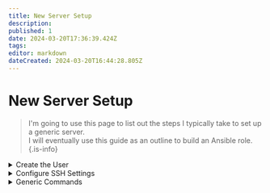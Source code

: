 ```yaml
---
title: New Server Setup
description: 
published: 1
date: 2024-03-20T17:36:39.424Z
tags: 
editor: markdown
dateCreated: 2024-03-20T16:44:28.805Z
---
```


# New Server Setup

> I'm going to use this page to list out the steps I typically take to set up a generic server.   
> I will eventually use this guide as an outline to build an Ansible role.
{.is-info}


<details id="bkmrk-create-the-user-crea"><summary>Create the User</summary>

- Create a new user ("severadmin"). 
  ```shell
    adduser serveradmin
    ```
- Add the new user to the sudo group 
    ```
    usermod -aG sudo serveradmin
    ```

</details><details data-id="details-1709596535352" id="bkmrk-configure-ssh-settin"><summary>Configure SSH Settings</summary>

### **Remote Host**

##### Configure `sshd_config` file

1. Edit the ssh config file to allow ssh connections  
    ```shell
    sudo nano /etc/ssh/sshd_config
    ```
2. Configure the following components:  
      
    - `AuthorizedKeysFile` | uncomment or add this line; this will direct the ssh-agent to `./ssh/authorized_keys`  
    - `PasswordAuthentication` | uncomment this line, and ensure it is set to "`no`"  
    - `PermitRootLogin` | uncomment this line, and set it to "`no`"; disables root ssh-access  
    - `UsePAM` | ensure this is uncommented and set to "`yes`"

##### Configure `authorized_keys` file

1. Ensure that you're in the directory of the desired user (`serveradmin` in this example).   
    ```shell
    2arry:~$ pwd
    /home/serveradmin
    ```
2. Add an SSH directory, if it doesn't exist.  
    ```shell
    sudo mkdir .ssh
    ```
3. Change into the new directory and add a new file, `authorized_keys.`  
    ```shell
    cd .ssh && touch authorized_keys
    ```
4. Edit the `authorized_keys` file and paste in your desired SSH **public-**key.  
    ```shell
    sudo nano authorized_keys
    ```
    
>Your file will look similar to below. Each key will have its own line in the `authorized_keys` file.
{.is-info}
    
    
  ```
      GNU nano 7.2                       authorized_keys                   Modified  
    ssh-rsa AAAAB3NzaC1yc2EAAAADAQABAAABAQDV2qoTZ+9/t31andY0ZS7TNlcu1j0nJXbuUJ2jYZH>
    
    
    ^G Help      ^O Write Out ^W Where Is  ^K Cut       ^T Execute   ^C Location
    ^X Exit      ^R Read File ^\ Replace   ^U Paste     ^J Justify   ^/ Go To Line    
  ```
  
5. Fix the permissions of the `authorized_keys` file.  
    
  	```shell
    sudo chmod 600 ~/.ssh/authorized_keys  
  	```
6. Restart the `sshd` service. 
  	```shell
    sudo systemctl restart sshd   
  	```

  
### **Orchestrator**

```shell
ssh-copy-id -i serveradmin@[REMOTE_HOST]
```

#####  Configure the `.ssh/config` File

> In the example below, using the command "`ssh debian`" will now be the equivalent of   
> "`ssh serveradmin@10.0.0.10`."   
{.is-info}



```
# ~/.ssh/config

Host [DESIRED_HOSTNAME]
HostName [IP_ADDRESS]
User [USERNAME]
IdentityFile [PRIVATE_KEY_PATH]

Host debian
HostName 10.0.0.10
User serveradmin
IdentityFile ~/.ssh/keys/id_rsa_debian
```

</details><details id="bkmrk-generic-commands-lin"><summary>Generic Commands</summary>

##### Linux User Modifications

- Create a new user (`USERNAME`). 
  ```
    adduser [USERNAME]
    ```
- Add a user to a group (`GROUP_NAME`). 
  ```
    usermod -aG [GROUP_NAME] [USERNAME]
    ```
- List all users or groups, respectively.
  ```shell
  cat /etc/passwd
  ```
  ```shell
  cat /etc/group
  ```

##### SSH Configurations

- Forward SSH-key (`ssh-pub-file`) to remote host from orchestrator. 
  ```
    ssh-copy-id -i <ssh-pub-file> [USERNAME]@[REMOTE_HOST]
    ```
- Copy an SSH public-key (`ssh-pub-key`) on the remote host to the `authorized_keys` file.  
    ```shell
    cd             # Navigate to the user's home directory
    cd .ssh        # Navigate to the .ssh directory
    
    # If the .ssh directory doesn't exist, create it
    mkdir -p ~/.ssh
    
    # Append the public key to the authorized_keys file
    echo "<ssh-pub-key>" >> authorized_keys
    
    # Make sure permissions are set correctly
    chmod 600 authorized_keys
    ```
##### File and Directory Operations
- Create a directory.
  ```shell
  mkdir [DIRECTORY]
  ```

- Remove a directory.
  ```shell
  rm -r [DIRECTORY]
  ```
  
- Copy (`cp`) OR Move (`mv`) a file, respectively.
  ```shell
  cp [SOURCE_FILE] [DESTINATION_FILE]
  ```
  ```shell
  mv [SOURCE_FILE] [DESTINATION_FILE]
  ```

##### Process Management
- List running processes.
  ```shell
  ps aux
  ```
  
- Kill a process by PID (`PID`) and by name (`PROCESS_NAME`), respectively.
  ```shell
  kill PID
  ```
  ```shell
  kill [PROCESS_NAME]
  ```

  


</details>
